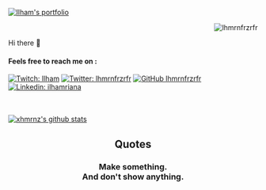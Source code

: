 [![Ilham's portfolio](https://github.com/lhmrnfrzrfr/lhmrnfrzrfr/blob/main/assets/workdesk.jpg)](https://www.ilhamriana.com/)
<p align="right"> <img src="https://komarev.com/ghpvc/?username=lhmrnfrzrfr" alt="lhmrnfrzrfr" /> </p>

Hi there 👋

   #### Feels free to reach me on :
   [![Twitch: Ilham](https://img.shields.io/twitch/status/ilhamriana3?style=social)](https://www.twitch.tv/ilhamriana3)
[![Twitter: lhmrnfrzrfr](https://img.shields.io/twitter/follow/igvyousomespace?style=social)](https://twitter.com/igvyousomespace)
[![GitHub lhmrnfrzrfr](https://img.shields.io/github/followers/lhmrnfrzrfr?label=follow&style=social)](https://github.com/xhmrnz)
[![Linkedin: ilhamriana](https://img.shields.io/badge/-ilhamriana-blue?style=flat-square&logo=Linkedin&logoColor=white&link=https://www.linkedin.com/in/ilhamriana/)](https://www.linkedin.com/in/ilhamriana/)

   <br/><br/>
   <a href="https://github.com/xhmrnz/">
   <img align="center" src="https://github-readme-stats.vercel.app/api/top-langs/?username=xhmrnz&layout=compact" alt="xhmrnz's github stats"/>
   </a>
   <!-- <a href="https://github.com/lhmrnfrzrfr/">
   <img align="center" src="https://github-readme-stats.vercel.app/api?username=lhmrnfrzrfr&hide=issues&count_private=true&show_icons=true" alt="lhmrnfrzrfr's github stats" />
   </a> -->
</p>

<div align="center">

## Quotes

### Make something. <br/> And don't show anything.

</div>

